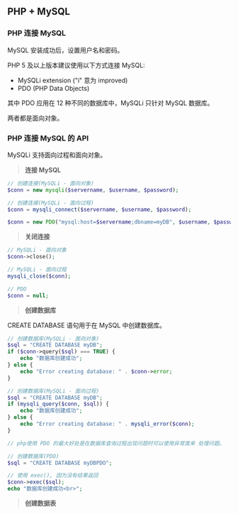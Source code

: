 ## PHP + MySQL

### PHP 连接 MySQL

MySQL 安装成功后，设置用户名和密码。

PHP 5 及以上版本建议使用以下方式连接 MySQL:

* MySQLi extension ("i" 意为 improved)
* PDO (PHP Data Objects)

其中 PDO 应用在 12 种不同的数据库中，MySQLi 只针对 MySQL 数据库。

两者都是面向对象。

### PHP 连接 MySQL 的 API

MySQLi 支持面向过程和面向对象。

> **连接 MySQL**

```php
// 创建连接(MySQLi - 面向对象)
$conn = new mysqli($servername, $username, $password);
```
```php
// 创建连接(MySQLi - 面向过程)
$conn = mysqli_connect($servername, $username, $password);
```
```php
$conn = new PDO("mysql:host=$servername;dbname=myDB", $username, $password);
```

> **关闭连接**

```php
// MySQLi - 面向对象
$conn->close();
```
```php
// MySQLi - 面向过程
mysqli_close($conn);
```
```php
// PDO
$conn = null;
```

> **创建数据库**

CREATE DATABASE 语句用于在 MySQL 中创建数据库。

```php
// 创建数据库(MySQLi - 面向对象)
$sql = "CREATE DATABASE myDB";
if ($conn->query($sql) === TRUE) {
    echo "数据库创建成功";
} else {
    echo "Error creating database: " . $conn->error;
}
```

```php
// 创建数据库(MySQLi - 面向过程)
$sql = "CREATE DATABASE myDB";
if (mysqli_query($conn, $sql)) {
    echo "数据库创建成功";
} else {
    echo "Error creating database: " . mysqli_error($conn);
}
```

```php
// php使用 PDO 的最大好处是在数据库查询过程出现问题时可以使用异常类来 处理问题。

// 创建数据库(PDO)
$sql = "CREATE DATABASE myDBPDO"; 

// 使用 exec(), 因为没有结果返回 
$conn->exec($sql); 
echo "数据库创建成功<br>"; 
```

> **创建数据表**
